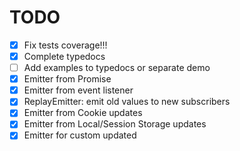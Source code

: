 # TODO

- [x] Fix tests coverage!!!
- [x] Complete typedocs
- [ ] Add examples to typedocs or separate demo
- [x] Emitter from Promise
- [x] Emitter from event listener
- [x] ReplayEmitter: emit old values to new subscribers
- [x] Emitter from Cookie updates
- [x] Emitter from Local/Session Storage updates
- [x] Emitter for custom updated
